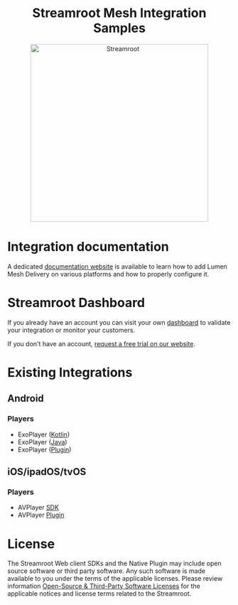<head>
  <link rel="icon" type="image/x-icon" href="../favicon.png" />
</head>
<h1 align="center">
  Streamroot Mesh Integration Samples
</h1>
<p align="center">
  <img alt="Streamroot" src="https://blog.streamroot.io/wp-content/uploads/2018/04/logo_typo_long.png" width="400" />
  <br />
</p>

# Integration documentation

A dedicated [documentation website](https://www.lumen.com/help/en-us/cdn/mesh-delivery-for-streaming.html) is available to learn how to add Lumen Mesh Delivery on various platforms and how to properly configure it.

# Streamroot Dashboard

If you already have an account you can visit your own [dashboard](https://dashboard.streamroot.io) to validate your integration or monitor your customers.

If you don't have an account, [request a free trial on our website](https://www.lumen.com/en-us/edge-computing/mesh-delivery.html).

# Existing Integrations

## Android

### Players

- ExoPlayer ([Kotlin](android/ExoPlayerMesh))
- ExoPlayer ([Java](android/ExoPlayerMeshJava))
- ExoPlayer ([Plugin](android/ExoPlayerMeshPlugin))

## iOS/ipadOS/tvOS

### Players

- AVPlayer [SDK](ios/AVPlayer)
- AVPlayer [Plugin](ios/AVPlayerPlugin)

# License

The Streamroot Web client SDKs and the Native Plugin may include open source software or third party software. Any such software is made available to you under the terms of the applicable licenses. Please review information [Open-Source & Third-Party Software Licenses](https://streamroot.io/wp-content/uploads/2019/06/Open-Source-and-Third-Party-Software-v1-10Jun2019.pdf) for the applicable notices and license terms related to the Streamroot.
